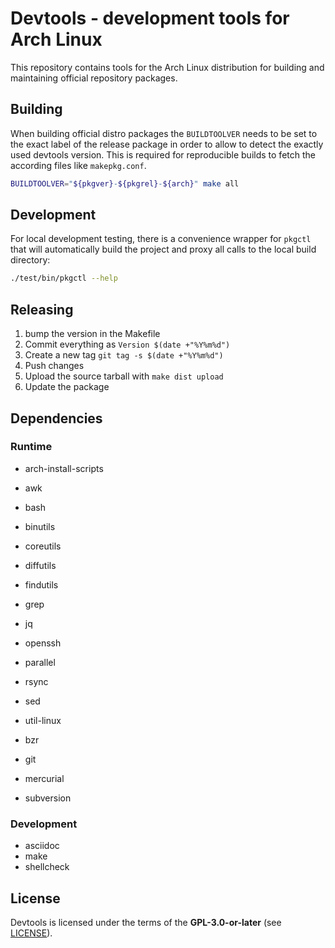 # Devtools - development tools for Arch Linux

This repository contains tools for the Arch Linux distribution for building
and maintaining official repository packages.

## Building

When building official distro packages the `BUILDTOOLVER` needs to be set to the
exact label of the release package in order to allow to detect the exactly used
devtools version. This is required for reproducible builds to fetch the according
files like `makepkg.conf`.

```sh
BUILDTOOLVER="${pkgver}-${pkgrel}-${arch}" make all
```

## Development

For local development testing, there is a convenience wrapper for `pkgctl` that
will automatically build the project and proxy all calls to the local build directory:

```sh
./test/bin/pkgctl --help
```

## Releasing

1. bump the version in the Makefile
2. Commit everything as  ```Version $(date +"%Y%m%d")```
3. Create a new tag ```git tag -s $(date +"%Y%m%d")```
4. Push changes
5. Upload the source tarball with ```make dist upload```
6. Update the package

## Dependencies

### Runtime

- arch-install-scripts
- awk
- bash
- binutils
- coreutils
- diffutils
- findutils
- grep
- jq
- openssh
- parallel
- rsync
- sed
- util-linux

- bzr
- git
- mercurial
- subversion

### Development

- asciidoc
- make
- shellcheck

## License

Devtools is licensed under the terms of the **GPL-3.0-or-later** (see [LICENSE](LICENSE)).
